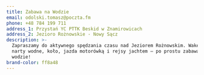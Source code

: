 ```yaml
---
title: Zabawa na Wodzie
email: odolski.tomasz@poczta.fm
phone: +48 784 199 711
address_1: Przystań YC PTTK Beskid w Znamirowicach
address_2: Jezioro Rożnowskie - Nowy Sącz
description: >-
  Zapraszamy do aktywnego spędzania czasu nad Jeziorem Rożnowskim. Wakeboard,
  narty wodne, koło, jazda motorówką i rejsy jachtem – po prostu zabawa na
  wodzie!
brand-color: ff8a48
---
```

